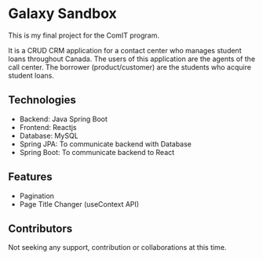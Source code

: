 # Galaxy Sandbox

This is my final project for the ComIT program.

It is a CRUD CRM application for a contact center who manages student loans throughout Canada. The users of this application are the agents of the call center. The borrower (product/customer) are the students who acquire student loans. 

## Technologies
- Backend: Java Spring Boot
- Frontend: Reactjs
- Database: MySQL
- Spring JPA: To communicate backend with Database
- Spring Boot: To communicate backend to React

## Features
- Pagination
- Page Title Changer (useContext API)

## Contributors

Not seeking any support, contribution or collaborations at this time.

